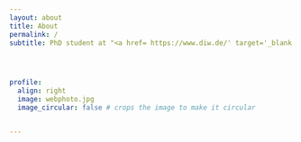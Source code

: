 ```yaml
---
layout: about
title: About
permalink: /
subtitle: PhD student at "<a href= https://www.diw.de/' target='_blank'>DIW Berlin</a>"  & "<a href='https://www.tu.berlin/en/wm' target='_blank'>TU Berlin</a>" 




profile:
  align: right
  image: webphoto.jpg
  image_circular: false # crops the image to make it circular


---
```




